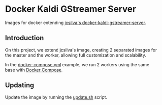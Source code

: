 # Docker Kaldi GStreamer Server

Images for docker extending [jcsilva's docker-kaldi-gstreamer-server](https://github.com/jcsilva/docker-kaldi-gstreamer-server).

## Introduction

On this project, we extend jcsilva's image, creating 2 separated images for the master and the worker, allowing full customization and scalability. 

In the [docker-compose.yml](docker-compose.yml) example, we run 2 workers using the same base with [Docker Compose](https://docs.docker.com/compose/).

## Updating

Update the image by running the [update.sh](update.sh) script.
